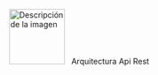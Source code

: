 <a href="https://www.figma.com/board/YOguZXiduA2Ts4I3AJUwFO/Arquitectura-de-REST-API?node-id=0-1&t=embIndO9ZReAUpWJ-1" target="_blank" rel="noopener noreferrer" style="display: flex; align-items: center; text-decoration: none;">
</a>
  <img src="https://http.cat/images/102.jpg" alt="Descripción de la imagen" style="width: 100px; height: 100px; margin-right: 8px;">
  Arquitectura Api Rest
